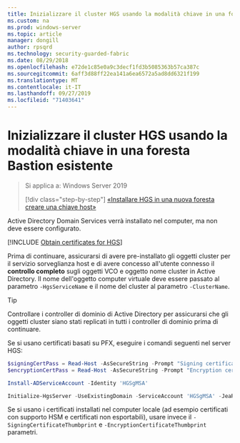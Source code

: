 ```yaml
---
title: Inizializzare il cluster HGS usando la modalità chiave in una foresta Bastion
ms.custom: na
ms.prod: windows-server
ms.topic: article
manager: dongill
author: rpsqrd
ms.technology: security-guarded-fabric
ms.date: 08/29/2018
ms.openlocfilehash: e72de1c85e0a9c3decf1fd3b5085363b57ca387c
ms.sourcegitcommit: 6aff3d88ff22ea141a6ea6572a5ad8dd6321f199
ms.translationtype: MT
ms.contentlocale: it-IT
ms.lasthandoff: 09/27/2019
ms.locfileid: "71403641"
---
```

# <a name="initialize-the-hgs-cluster-using-key-mode-in-an-existing-bastion-forest"></a>Inizializzare il cluster HGS usando la modalità chiave in una foresta Bastion esistente

> Si applica a: Windows Server 2019
> 
> [!div class="step-by-step"]
> [«Installare HGS in una nuova foresta](guarded-fabric-install-hgs-in-a-bastion-forest.md)
> [creare una chiave host»](guarded-fabric-create-host-key.md)

Active Directory Domain Services verrà installato nel computer, ma non deve essere configurato.

[!INCLUDE [Obtain certificates for HGS](../../../includes/guarded-fabric-initialize-hgs-default-step-two.md)] 

Prima di continuare, assicurarsi di avere pre-installato gli oggetti cluster per il servizio sorveglianza host e di avere concesso all'utente connesso il **controllo completo** sugli oggetti VCO e oggetto nome cluster in Active Directory.
Il nome dell'oggetto computer virtuale deve essere passato al parametro `-HgsServiceName` e il nome del cluster al parametro `-ClusterName`.

> [!TIP]
> Controllare i controller di dominio di Active Directory per assicurarsi che gli oggetti cluster siano stati replicati in tutti i controller di dominio prima di continuare.

Se si usano certificati basati su PFX, eseguire i comandi seguenti nel server HGS:

```powershell
$signingCertPass = Read-Host -AsSecureString -Prompt "Signing certificate password"
$encryptionCertPass = Read-Host -AsSecureString -Prompt "Encryption certificate password"

Install-ADServiceAccount -Identity 'HGSgMSA'

Initialize-HgsServer -UseExistingDomain -ServiceAccount 'HGSgMSA' -JeaReviewersGroup 'HgsJeaReviewers' -JeaAdministratorsGroup 'HgsJeaAdmins' -HgsServiceName 'HgsService' -ClusterName 'HgsCluster' -SigningCertificatePath '.\signCert.pfx' -SigningCertificatePassword $signPass -EncryptionCertificatePath '.\encCert.pfx' -EncryptionCertificatePassword $encryptionCertPass -TrustHostKey
```

Se si usano i certificati installati nel computer locale (ad esempio certificati con supporto HSM e certificati non esportabili), usare invece il `-SigningCertificateThumbprint` e `-EncryptionCertificateThumbprint` parametri.

